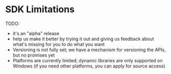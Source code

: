 # SDK Limitations

TODO:

-	it's an "alpha" release
-	help us make it better by trying it out and giving us feedback about what's missing for you to do what you want
-	Versioning is not fully set; we have a mechanism for versioning the APIs, but no promises yet
-	Platforms are currently limited; dynamic libraries are only supported on Windows (if you need other platforms, you can apply for source access)
